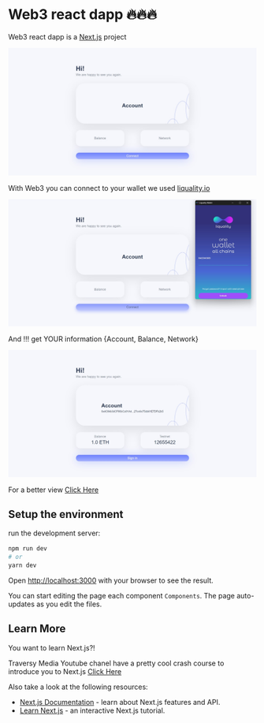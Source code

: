 # Web3 react dapp 🔥🔥🔥

Web3 react dapp is a [Next.js](https://nextjs.org/) project 

![This is an image](images/image1.jpg)

With Web3 you can connect to your wallet we used [liquality.io](https://liquality.io/)

![This is an image](images/image2.jpg)

And !!! get YOUR information {Account, Balance, Network}

![This is an image](images/image3.jpg)

For a better view [Click Here](https://www.figma.com/proto/ys912Kj5YNZa1Lf1GCNhnL/Web3-react-dapp?page-id=0%3A1&node-id=31%3A116&starting-point-node-id=31%3A116)

## Setup the environment

run the development server:

```bash
npm run dev
# or
yarn dev
```
Open [http://localhost:3000](http://localhost:3000) with your browser to see the result.

You can start editing the page each component `Components`. The page auto-updates as you edit the files.

## Learn More

You want to learn Next.js?! 


Traversy Media Youtube chanel have a pretty cool crash course to introduce you to Next.js [Click Here](https://www.youtube.com/watch?v=mTz0GXj8NN0&t=1214s)

Also take a look at the following resources:
- [Next.js Documentation](https://nextjs.org/docs) - learn about Next.js features and API.
- [Learn Next.js](https://nextjs.org/learn) - an interactive Next.js tutorial.
